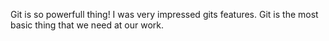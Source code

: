 Git is so powerfull thing! I was very impressed gits features. Git is the most basic thing that we need at our work.